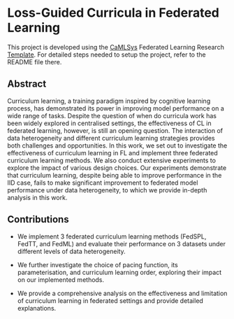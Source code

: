 # Loss-Guided Curricula in Federated Learning

This project is developed using the [CaMLSys](https://mlsys.cst.cam.ac.uk/) Federated Learning Research [Template](https://github.com/camlsys/fl-project-template). For detailed steps needed to setup the project, refer to the README file there.

## Abstract

Curriculum learning, a training paradigm inspired by cognitive learning process, has demonstrated its power in improving model performance on a wide range of tasks. Despite the question of when do curricula work has been widely explored in centralised settings, the effectiveness of CL in federated learning, however, is still an opening question. The interaction of data heterogeneity and different curriculum learning strategies provides both challenges and opportunities. In this work, we set out to investigate the effectiveness of curriculum learning in FL and implement three federated curriculum learning methods. We also conduct extensive experiments to explore the impact of various design choices. Our experiments demonstrate that curriculum learning, despite being able to improve performance in the IID case, fails to make significant improvement to federated model performance under data heterogeneity, to which we provide in-depth analysis in this work.

## Contributions

* We implement 3 federated curriculum learning methods (FedSPL, FedTT, and FedML) and evaluate their performance on 3 datasets under different levels of data heterogeneity.

* We further investigate the choice of pacing function, its parameterisation, and curriculum learning order, exploring their impact on our implemented methods.

* We provide a comprehensive analysis on the effectiveness and limitation of curriculum learning in federated settings and provide detailed explanations.